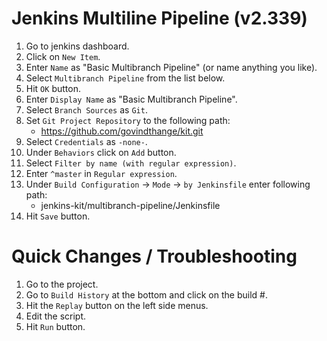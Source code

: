 # Jenkins Multiline Pipeline (v2.339)

1. Go to jenkins dashboard.
2. Click on `New Item`.
3. Enter `Name` as "Basic Multibranch Pipeline" (or name anything you like).
4. Select `Multibranch Pipeline` from the list below.
5. Hit `OK` button.
6. Enter `Display Name` as "Basic Multibranch Pipeline".
7. Select `Branch Sources` as `Git`.
9. Set `Git Project Repository` to the following path:
    - https://github.com/govindthange/kit.git
10. Select `Credentials` as `-none-`.
12. Under `Behaviors` click on `Add` button.
13. Select `Filter by name (with regular expression)`.
14. Enter `^master` in `Regular expression`.
15. Under `Build Configuration` -> `Mode` -> `by Jenkinsfile` enter following path:
    - jenkins-kit/multibranch-pipeline/Jenkinsfile
16. Hit `Save` button.


# Quick Changes / Troubleshooting

1. Go to the project.
2. Go to `Build History` at the bottom and click on the build #.
3. Hit the `Replay` button on the left side menus.
4. Edit the script.
5. Hit `Run` button.
